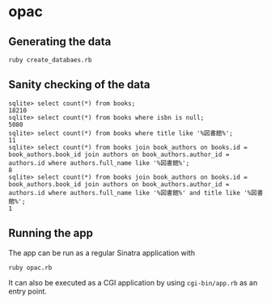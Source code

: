 # opac

## Generating the data

```
ruby create_databaes.rb
```

## Sanity checking of the data

```
sqlite> select count(*) from books;
18210
sqlite> select count(*) from books where isbn is null;
5080
sqlite> select count(*) from books where title like '%図書館%';
11
sqlite> select count(*) from books join book_authors on books.id = book_authors.book_id join authors on book_authors.author_id = authors.id where authors.full_name like '%図書館%';
8
sqlite> select count(*) from books join book_authors on books.id = book_authors.book_id join authors on book_authors.author_id = authors.id where authors.full_name like '%図書館%' and title like '%図書館%';
1
```

## Running the app

The app can be run as a regular Sinatra application with

```
ruby opac.rb
```

It can also be executed as a CGI application by using `cgi-bin/app.rb`
as an entry point.
